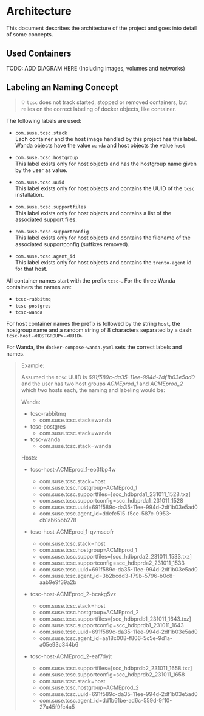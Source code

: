 # Architecture

This document describes the architecture of the project and goes into detail of some concepts.

## Used Containers

TODO: ADD DIAGRAM HERE (Including images, volumes and networks)


## Labeling an Naming Concept

> :bulb: `tcsc` does not track started, stopped or removed containers, but relies on the correct labeling of docker objects, like container.


The following labels are used:

- `com.suse.tcsc.stack`\
  Each container and the host image handled by this project has this label.
  Wanda objects have the value `wanda` and host objects the value `host`

- `com.suse.tcsc.hostgroup`\
  This label exists only for host objects and has the hostgroup name given by the user as value.

- `com.suse.tcsc.uuid`\
  This label exists only for host objects and contains the UUID of the `tcsc` installation.

- `com.suse.tcsc.supportfiles`\
  This label exists only for host objects and contains a list of the associated support files.

- `com.suse.tcsc.supportconfig`\
  This label exists only for host objects and contains the filename of the associated supportconfig (suffixes removed).

- `com.suse.tcsc.agent_id`\
  This label exists only for host objects and contains the `trento-agent` id for that host.

All container names start with the prefix `tcsc-`. For the three Wanda containers the names are:

  - `tcsc-rabbitmq`
  - `tcsc-postgres`
  - `tcsc-wanda`

For host container names the prefix is followed by the string `host`, the hostgroup name and a random string of 8 characters separated by a dash:
`tcsc-host-<HOSTGROUP>-<UUID>`

For Wanda, the `docker-compose-wanda.yaml` sets the correct labels and names.

> Example:
>
> Assumed the `tcsc` UUID is *691f589c-da35-11ee-994d-2df1b03e5ad0* and the user has two host groups *ACMEprod_1* and *ACMEprod_2* which two hosts each, the naming and labeling would be:
>
> Wanda:
> 
>  - tcsc-rabbitmq
>     - com.suse.tcsc.stack=wanda
>  - tcsc-postgres
>     - com.suse.tcsc.stack=wanda
>  - tcsc-wanda
>     - com.suse.tcsc.stack=wanda
>
> Hosts:
>
>  - tcsc-host-ACMEprod_1-eo3fbp4w
>     - com.suse.tcsc.stack=host
>     - com.suse.tcsc.hostgroup=ACMEprod_1
>     - com.suse.tcsc.supportfiles=[scc_hdbprda1_231011_1528.txz]
>     - com.suse.tcsc.supportconfig=scc_hdbprda1_231011_1528
>     - com.suse.tcsc.uuid=691f589c-da35-11ee-994d-2df1b03e5ad0
>     - com.suse.tcsc.agent_id=ddefc515-f5ce-587c-9953-cb1ab65bb278
>
>  - tcsc-host-ACMEprod_1-qvmscofr
>     - com.suse.tcsc.stack=host
>     - com.suse.tcsc.hostgroup=ACMEprod_1
>     - com.suse.tcsc.supportfiles=[scc_hdbprda2_231011_1533.txz]
>     - com.suse.tcsc.supportconfig=scc_hdbprda2_231011_1533
>     - com.suse.tcsc.uuid=691f589c-da35-11ee-994d-2df1b03e5ad0
>     - com.suse.tcsc.agent_id=3b2bcdd3-f79b-5796-b0c8-aab9e9f39a2b
>
>  - tcsc-host-ACMEprod_2-bcakg5vz
>     - com.suse.tcsc.stack=host
>     - com.suse.tcsc.hostgroup=ACMEprod_2
>     - com.suse.tcsc.supportfiles=[scc_hdbprdb1_231011_1643.txz]
>     - com.suse.tcsc.supportconfig=scc_hdbprdb1_231011_1643
>     - com.suse.tcsc.uuid=691f589c-da35-11ee-994d-2df1b03e5ad0
>     - com.suse.tcsc.agent_id=aa18c008-f806-5c5e-9d1a-a05e93c344b6
>
>  - tcsc-host-ACMEprod_2-eaf7dyjt
>     - com.suse.tcsc.supportfiles=[scc_hdbprdb2_231011_1658.txz]
>     - com.suse.tcsc.supportconfig=scc_hdbprdb2_231011_1658
>     - com.suse.tcsc.stack=host
>     - com.suse.tcsc.hostgroup=ACMEprod_2
>     - com.suse.tcsc.uuid=691f589c-da35-11ee-994d-2df1b03e5ad0
>     - com.suse.tcsc.agent_id=dd1b61be-ad6c-559d-9f10-27a45f9fc4a5
